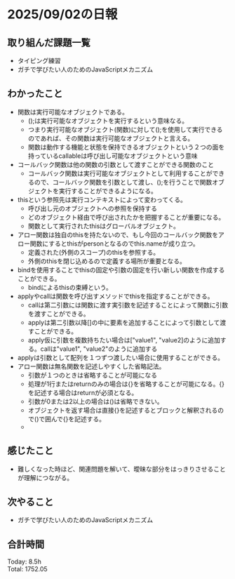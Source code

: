 # 2025/09/02の日報
## 取り組んだ課題一覧
* タイピング練習
* ガチで学びたい人のためのJavaScriptメカニズム
## わかったこと 
* 関数は実行可能なオブジェクトである。
  * ();は実行可能なオブジェクトを実行するという意味なる。
  * つまり実行可能なオブジェクト(関数)に対して();を使用して実行できるのであれば、その関数は実行可能なオブジェクトと言える。
  * 関数は動作する機能と状態を保持できるオブジェクトという２つの面を持っているcallableは呼び出し可能なオブジェクトという意味
* コールバック関数は他の関数の引数として渡すことができる関数のこと
  * コールバック関数は実行可能なオブジェクトとして利用することができるので、コールバック関数を引数として渡し、();を行うことで関数オブジェクトを実行することができるようになる。
* thisという参照先は実行コンテキストによって変わってくる。
  * 呼び出し元のオブジェクトへの参照を保持する
  * どのオブジェクト経由で呼び出されたかを把握することが重要になる。
  * 関数として実行されたthisはグローバルオブジェクト。
* アロー関数は独自のthisを持たないので、もし今回のコールバック関数をアロー関数にするとthisがpersonとなるのでthis.nameが成り立つ。
  * 定義された(外側のスコープ)のthisを参照する。
  * 外側のthisを閉じ込めるので定義する場所が重要となる。
* bindを使用することでthisの固定や引数の固定を行い新しい関数を作成することができる。
  * bindによるthisの束縛という。
* applyやcallは関数を呼び出すメソッドでthisを指定することができる。
  * callは第二引数には関数に渡す実引数を記述することによって関数に引数を渡すことができる。
  * applyは第二引数以降[]の中に要素を追加することによって引数として渡すことができる。
  * apply仮に引数を複数持ちたい場合は["value1", "value2]のように追加する。callは"value1", "value2"のように追加する
* applyは引数として配列を１つずつ渡したい場合に使用することができる。
* アロー関数は無名関数を記述しやすくした省略記法。
  * 引数が１つのときは省略することが可能になる
  * 処理が1行またはreturnのみの場合は{}を省略することが可能になる。{}を記述する場合はreturnが必須となる。
  * 引数が0または2以上の場合は()は省略できない。
  * オブジェクトを返す場合は直接{}を記述するとブロックと解釈されるので()で囲んで{}を記述する。
  * 
 
## 感じたこと
* 難しくなった時ほど、関連問題を解いて、曖昧な部分をはっきりさせることが理解につながる。
## 次やること
* ガチで学びたい人のためのJavaScriptメカニズム
##  合計時間 
Today: 8.5h<br>
Total: 1752.05
